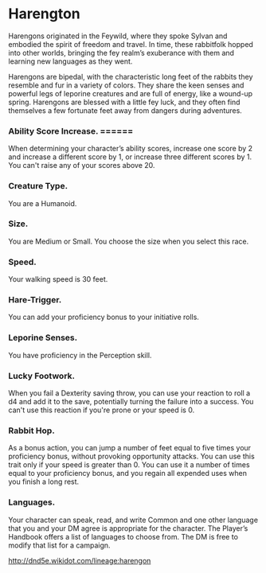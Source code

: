 # Harengton

Harengons originated in the Feywild, where they spoke Sylvan and embodied the spirit of freedom and travel. In time, these rabbitfolk hopped into other worlds, bringing the fey realm’s exuberance with them and learning new languages as they went.

Harengons are bipedal, with the characteristic long feet of the rabbits they resemble and fur in a variety of colors. They share the keen senses and powerful legs of leporine creatures and are full of energy, like a wound-up spring. Harengons are blessed with a little fey luck, and they often find themselves a few fortunate feet away from dangers during adventures.

### Ability Score Increase. ======
 When determining your character’s ability scores, increase one score by 2 and increase a different score by 1, or increase three different scores by 1. You can't raise any of your scores above 20.

### Creature Type.
 You are a Humanoid.

### Size. 
 You are Medium or Small. You choose the size when you select this race.

### Speed. 
 Your walking speed is 30 feet.

### Hare-Trigger. 
 You can add your proficiency bonus to your initiative rolls.

### Leporine Senses. 
 You have proficiency in the Perception skill.

### Lucky Footwork.
 When you fail a Dexterity saving throw, you can use your reaction to roll a d4 and add it to the save, potentially turning the failure into a success. You can't use this reaction if you're prone or your speed is 0.

### Rabbit Hop.
 As a bonus action, you can jump a number of feet equal to five times your proficiency bonus, without provoking opportunity attacks. You can use this trait only if your speed is greater than 0. You can use it a number of times equal to your proficiency bonus, and you regain all expended uses when you finish a long rest.

### Languages.
 Your character can speak, read, and write Common and one other language that you and your DM agree is appropriate for the character. The Player’s Handbook offers a list of languages to choose from. The DM is free to modify that list for a campaign.


http://dnd5e.wikidot.com/lineage:harengon
